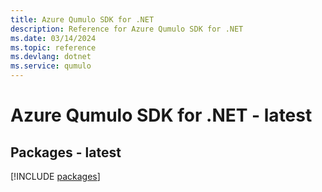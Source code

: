 ```yaml
---
title: Azure Qumulo SDK for .NET
description: Reference for Azure Qumulo SDK for .NET
ms.date: 03/14/2024
ms.topic: reference
ms.devlang: dotnet
ms.service: qumulo
---
```

# Azure Qumulo SDK for .NET - latest
## Packages - latest
[!INCLUDE [packages](qumulo-index.md)]